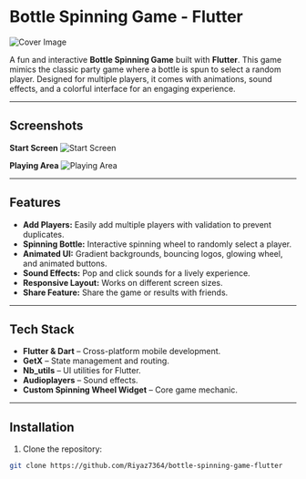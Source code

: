 # Bottle Spinning Game - Flutter

![Cover Image](https://i.postimg.cc/Y9rWr9Bn/Untitled-2.png)

A fun and interactive **Bottle Spinning Game** built with **Flutter**. This game mimics the classic party game where a bottle is spun to select a random player. Designed for multiple players, it comes with animations, sound effects, and a colorful interface for an engaging experience.

---

## Screenshots

**Start Screen**
![Start Screen](https://i.postimg.cc/1tmqmt16/Screenshot-1760495699.png)

**Playing Area**
![Playing Area](https://i.postimg.cc/ZRbdbRhk/Screenshot-1760495685.png)

---

## Features

- **Add Players:** Easily add multiple players with validation to prevent duplicates.
- **Spinning Bottle:** Interactive spinning wheel to randomly select a player.
- **Animated UI:** Gradient backgrounds, bouncing logos, glowing wheel, and animated buttons.
- **Sound Effects:** Pop and click sounds for a lively experience.
- **Responsive Layout:** Works on different screen sizes.
- **Share Feature:** Share the game or results with friends.

---

## Tech Stack

- **Flutter & Dart** – Cross-platform mobile development.
- **GetX** – State management and routing.
- **Nb_utils** – UI utilities for Flutter.
- **Audioplayers** – Sound effects.
- **Custom Spinning Wheel Widget** – Core game mechanic.

---

## Installation

1. Clone the repository:

```bash
git clone https://github.com/Riyaz7364/bottle-spinning-game-flutter
```
